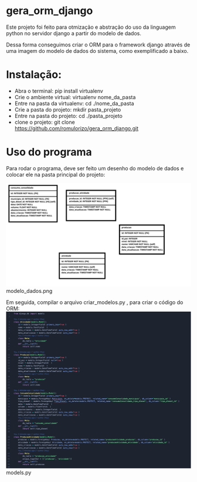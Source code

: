 # gera_orm_django

Este projeto foi feito para otmização e abstração do uso da linguagem python no servidor django a partir do modelo de dados.

Dessa forma conseguimos criar o ORM para o framework django através de uma imagem do modelo de dados do sistema, como exemplificado a baixo.

<h1>Instalação:</h1>

- Abra o terminal: 
    pip install virtualenv
- Crie o ambiente virtual: 
    virtualenv nome_da_pasta
- Entre na pasta da virtualenv: 
    cd ./nome_da_pasta
- Crie a pasta do projeto:
    mkdir pasta_projeto
- Entre na pasta do projeto:
    cd ./pasta_projeto
- clone o projeto:
    git clone https://github.com/romulorizo/gera_orm_django.git

<h1>Uso do programa</h1>

Para rodar o programa, deve ser feito um desenho do modelo de dados e colocar ele na pasta principal do projeto:

![alt text](modelo_dados.png)
    modelo_dados.png

Em seguida, compilar o arquivo criar_modelos.py , para criar o código do ORM:
![alt text](./img/img_models.png)
    models.py

